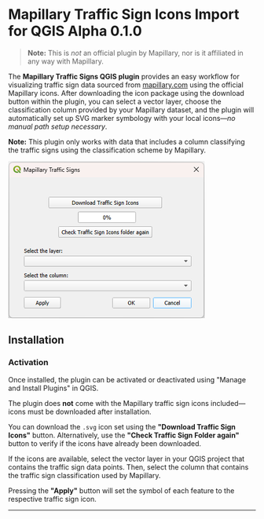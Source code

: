 # Mapillary Traffic Sign Icons Import for QGIS Alpha 0.1.0

> **Note:** This is *not* an official plugin by Mapillary, nor is it affiliated in any way with Mapillary.

The **Mapillary Traffic Signs QGIS plugin** provides an easy workflow for visualizing traffic sign data sourced from [mapillary.com](https://www.mapillary.com/) using the official Mapillary icons. After downloading the icon package using the download button within the plugin, you can select a vector layer, choose the classification column provided by your Mapillary dataset, and the plugin will automatically set up SVG marker symbology with your local icons—*no manual path setup necessary*.

**Note:** This plugin only works with data that includes a column classifying the traffic signs using the classification scheme by Mapillary.

![main dialog](./docs/interface.png)

## Installation

### Activation
Once installed, the plugin can be activated or deactivated using "Manage and Install Plugins" in QGIS.

The plugin does **not** come with the Mapillary traffic sign icons included—icons must be downloaded after installation.

You can download the `.svg` icon set using the **"Download Traffic Sign Icons"** button. Alternatively, use the **"Check Traffic Sign Folder again"** button to verify if the icons have already been downloaded.

If the icons are available, select the vector layer in your QGIS project that contains the traffic sign data points. Then, select the column that contains the traffic sign classification used by Mapillary.

Pressing the **"Apply"** button will set the symbol of each feature to the respective traffic sign icon.

---
